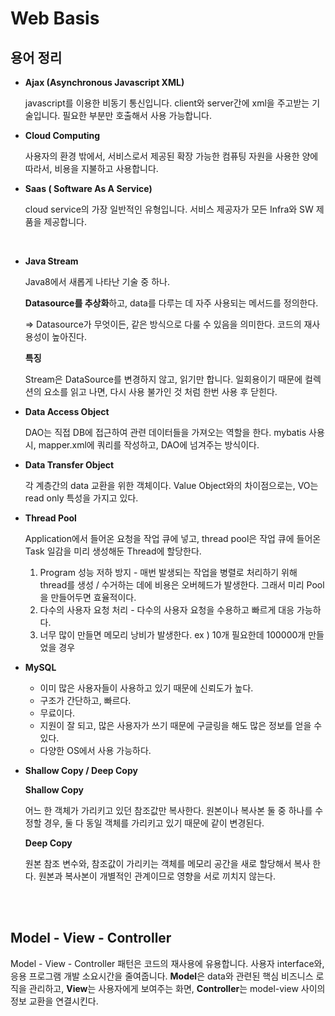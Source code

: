 # Web Basis



## 용어 정리

- **Ajax (Asynchronous Javascript XML)**

    javascript를 이용한 비동기 통신입니다. client와 server간에 xml을 주고받는 기술입니다. 필요한 부분만 호출해서 사용 가능합니다.

- **Cloud Computing**

    사용자의 환경 밖에서, 서비스로서 제공된 확장 가능한 컴퓨팅 자원을 사용한 양에 따라서, 비용을 지불하고 사용합니다.

- **Saas ( Software As A Service)**

    cloud service의 가장 일반적인 유형입니다. 서비스 제공자가 모든 Infra와 SW 제품을 제공합니다. 

</br>

- **Java Stream**

    Java8에서 새롭게 나타난 기술 중 하나. 

    **Datasource를 추상화**하고, data를 다루는 데 자주 사용되는 메서드를 정의한다.

    ⇒ Datasource가 무엇이든, 같은 방식으로 다룰 수 있음을 의미한다. 코드의 재사용성이 높아진다.

    **특징**

    Stream은 DataSource를 변경하지 않고, 읽기만 합니다. 일회용이기 때문에 컬렉션의 요소를 읽고 나면, 다시 사용 불가인 것 처럼 한번 사용 후 닫힌다.

- **Data Access Object**

    DAO는 직접 DB에 접근하여 관련 데이터들을 가져오는 역할을 한다. mybatis 사용 시, mapper.xml에 쿼리를 작성하고, DAO에 넘겨주는 방식이다.

- **Data Transfer Object**

    각 계층간의 data 교환을 위한 객체이다. Value Object와의 차이점으로는, VO는 read only 특성을 가지고 있다.

- **Thread Pool**

    Application에서 들어온 요청을 작업 큐에 넣고, thread pool은 작업 큐에 들어온 Task 일감을 미리 생성해둔 Thread에 할당한다.

    1. Program 성능 저하 방지 - 매번 발생되는 작업을 병렬로 처리하기 위해 thread를 생성 / 수거하는 데에 비용은 오버헤드가 발생한다. 그래서 미리 Pool 을 만들어두면 효율적이다.
    2. 다수의 사용자 요청 처리 - 다수의 사용자 요청을 수용하고 빠르게 대응 가능하다.
    3. 너무 많이 만들면 메모리 낭비가 발생한다. ex ) 10개 필요한데 100000개 만들었을 경우

- **MySQL**
    - 이미 많은 사용자들이 사용하고 있기 때문에 신뢰도가 높다.
    - 구조가 간단하고, 빠르다.
    - 무료이다.
    - 지원이 잘 되고, 많은 사용자가 쓰기 때문에 구글링을 해도 많은 정보를 얻을 수 있다.
    - 다양한 OS에서 사용 가능하다.

- **Shallow Copy / Deep Copy**

    **Shallow Copy**

    어느 한 객체가 가리키고 있던 참조값만 복사한다. 원본이나 복사본 둘 중 하나를 수정할 경우, 둘 다 동일 객체를 가리키고 있기 때문에 같이 변경된다.

    **Deep Copy**

    원본 참조 변수와, 참조값이 가리키는 객체를 메모리 공간을 새로 할당해서 복사 한다. 원본과 복사본이 개별적인 관계이므로 영향을 서로 끼치지 않는다.

</br>

</br>

## Model - View - Controller

Model - View - Controller 패턴은 코드의 재사용에 유용합니다. 사용자 interface와, 응용 프로그램 개발 소요시간을 줄여줍니다. **Model**은 data와 관련된 핵심 비즈니스 로직을 관리하고, **View**는 사용자에게 보여주는 화면, **Controller**는 model-view 사이의 정보 교환을 연결시킨다.

